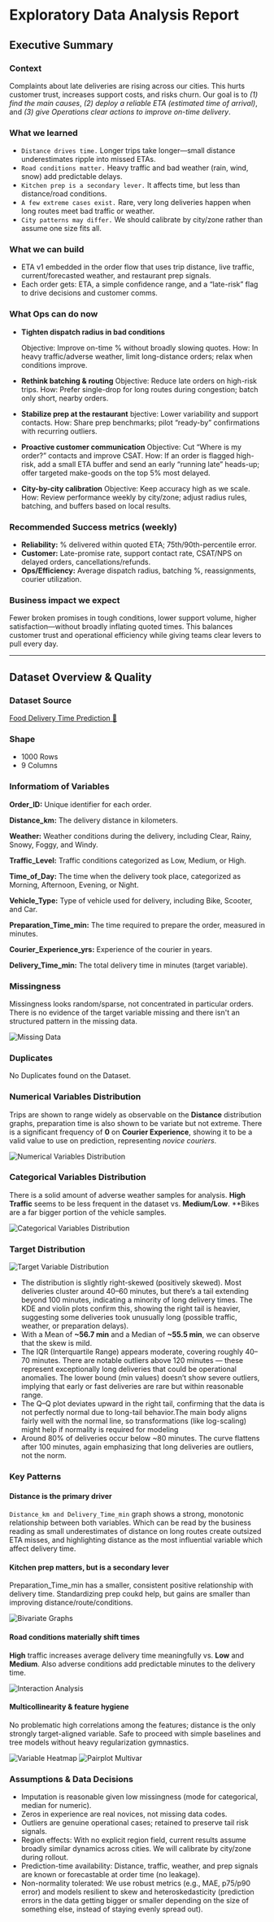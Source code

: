 # Exploratory Data Analysis Report

## Executive Summary


### Context
Complaints about late deliveries are rising across our cities. This hurts customer trust, increases support costs, and risks churn. Our goal is to *(1) find the main causes*, *(2) deploy a reliable ETA (estimated time of arrival)*, and *(3) give Operations clear actions to improve on-time delivery*.

### What we learned
- `Distance drives time.` Longer trips take longer—small distance underestimates ripple into missed ETAs.
- `Road conditions matter.` Heavy traffic and bad weather (rain, wind, snow) add predictable delays.
- `Kitchen prep is a secondary lever.` It affects time, but less than distance/road conditions.
- `A few extreme cases exist.` Rare, very long deliveries happen when long routes meet bad traffic or weather.
- `City patterns may differ.` We should calibrate by city/zone rather than assume one size fits all.


### What we can build
- ETA v1 embedded in the order flow that uses trip distance, live traffic, current/forecasted weather, and restaurant prep signals.
- Each order gets: ETA, a simple confidence range, and a “late-risk” flag to drive decisions and customer comms.

### What Ops can do now
- **Tighten dispatch radius in bad conditions**

    Objective: Improve on-time % without broadly slowing quotes.
    How: In heavy traffic/adverse weather, limit long-distance orders; relax when conditions improve.
- **Rethink batching & routing**
    Objective: Reduce late orders on high-risk trips.
    How: Prefer single-drop for long routes during congestion; batch only short, nearby orders.
- **Stabilize prep at the restaurant**
    bjective: Lower variability and support contacts.
    How: Share prep benchmarks; pilot “ready-by” confirmations with recurring outliers.
- **Proactive customer communication**
    Objective: Cut “Where is my order?” contacts and improve CSAT.
    How: If an order is flagged high-risk, add a small ETA buffer and send an early “running late” heads-up; offer targeted make-goods on the top 5% most delayed.
- **City-by-city calibration**
    Objective: Keep accuracy high as we scale.
    How: Review performance weekly by city/zone; adjust radius rules, batching, and buffers based on local results.

###  Recommended Success metrics (weekly)
- **Reliability:** % delivered within quoted ETA; 75th/90th-percentile error.
- **Customer:** Late-promise rate, support contact rate, CSAT/NPS on delayed orders, cancellations/refunds.
- **Ops/Efficiency:** Average dispatch radius, batching %, reassignments, courier utilization.


### Business impact we expect
Fewer broken promises in tough conditions, lower support volume, higher satisfaction—without broadly inflating quoted times. This balances customer trust and operational efficiency while giving teams clear levers to pull every day.

---

## Dataset Overview & Quality

### Dataset Source
[Food Delivery Time Prediction 🛵](https://www.kaggle.com/datasets/denkuznetz/food-delivery-time-prediction/)

### Shape
- 1000 Rows
- 9 Columns


### Informatiom of Variables

**Order_ID:** Unique identifier for each order.

**Distance_km:** The delivery distance in kilometers.

**Weather:** Weather conditions during the delivery, including Clear, Rainy, Snowy, Foggy, and Windy.

**Traffic_Level:** Traffic conditions categorized as Low, Medium, or High.

**Time_of_Day:** The time when the delivery took place, categorized as Morning, Afternoon, Evening, or Night.

**Vehicle_Type:** Type of vehicle used for delivery, including Bike, Scooter, and Car.

**Preparation_Time_min:** The time required to prepare the order, measured in minutes.

**Courier_Experience_yrs:** Experience of the courier in years.

**Delivery_Time_min:** The total delivery time in minutes (target variable).


### Missingness

Missingness looks random/sparse, not concentrated in particular orders. There is no evidence of the target variable missing and there isn't an structured pattern in the missing data.

![Missing Data](notebooks/images/missing_data_analysis.png)

### Duplicates
No Duplicates found on the Dataset.

### Numerical Variables Distribution

Trips are shown to range widely as observable on the **Distance** distribution graphs, preparation time is also shown to be variate but not extreme. There is a significant frequency of **0** on **Courier Experience**, showing it to be a valid value to use on prediction, representing *novice couriers*.

![Numerical Variables Distribution](notebooks/images/numerical_features_univariate.png)

### Categorical Variables Distribution
There is a solid amount of adverse weather samples for analysis. **High Traffic** seems to be less frequent in the dataset vs. **Medium/Low**. **Bikes are a far bigger portion of the vehicle samples.

![Categorical Variables Distribution](notebooks/images/categorical_features_univariate.png)

### Target Distribution

![Target Variable Distribution](notebooks/images/target_variable_analysis.png)

- The distribution is slightly right-skewed (positively skewed). Most deliveries cluster around 40–60 minutes, but there’s a tail extending beyond 100 minutes, indicating a minority of long delivery times. The KDE and violin plots confirm this, showing the right tail is heavier, suggesting some deliveries took unusually long (possible traffic, weather, or preparation delays).
- With a Mean of **~56.7 min** and a Median of **~55.5 min**, we can observe that the skew is mild.
- The IQR (Interquartile Range) appears moderate, covering roughly 40–70 minutes. There are notable outliers above 120 minutes — these represent exceptionally long deliveries that could be operational anomalies. The lower bound (min values) doesn’t show severe outliers, implying that early or fast deliveries are rare but within reasonable range.
- The Q–Q plot deviates upward in the right tail, confirming that the data is not perfectly normal due to long-tail behavior.The main body aligns fairly well with the normal line, so transformations (like log-scaling) might help if normality is required for modeling
- Around 80% of deliveries occur below ~80 minutes. The curve flattens after 100 minutes, again emphasizing that long deliveries are outliers, not the norm.

### Key Patterns

#### Distance is the primary driver
 `Distance_km and Delivery_Time_min` graph shows a strong, monotonic relationship between both variables. Which can be read by the business reading as small underestimates of distance on long routes create outsized ETA misses, and highlighting distance as the most influential variable which affect delivery time.

 #### Kitchen prep matters, but is a secondary lever
Preparation_Time_min has a smaller, consistent positive relationship with delivery time. Standardizing prep coukd help, but gains are smaller than improving distance/route/conditions.

![Bivariate Graphs](notebooks/images/numerical_vs_target_bivariate.png)

#### Road conditions materially shift times
**High** traffic increases average delivery time meaningfully vs. **Low** and **Medium**. Also adverse conditions add predictable minutes to the delivery time.

![Interaction Analysis](notebooks/images/interaction_analysis.png)

#### Multicollinearity & feature hygiene
No problematic high correlations among the features; distance is the only strongly target-aligned variable. Safe to proceed with simple baselines and tree models without heavy regularization gymnastics.

![Variable Heatmap](notebooks/images/correlation_analysis.png)
![Pairplot Multivar](notebooks/images/pairplot_multivariate.png)


### Assumptions & Data Decisions

- Imputation is reasonable given low missingness (mode for categorical, median for numeric).
- Zeros in experience are real novices, not missing data codes.
- Outliers are genuine operational cases; retained to preserve tail risk signals.
- Region effects: With no explicit region field, current results assume broadly similar dynamics across cities. We will calibrate by city/zone during rollout.
- Prediction-time availability: Distance, traffic, weather, and prep signals are known or forecastable at order time (no leakage).
- Non-normality tolerated: We use robust metrics (e.g., MAE, p75/p90 error) and models resilient to skew and heteroskedasticity (prediction errors in the data getting bigger or smaller depending on the size of something else, instead of staying evenly spread out).